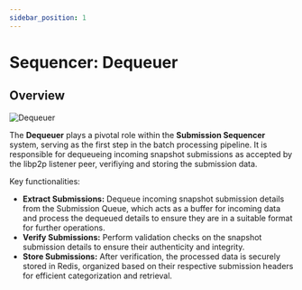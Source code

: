 ```yaml
---
sidebar_position: 1
---
```

# Sequencer: Dequeuer

## Overview

![Dequeuer](/images/dequeuer-architecture.png)

The **Dequeuer** plays a pivotal role within the **Submission Sequencer** system, serving as the first step in the batch processing pipeline. It is responsible for dequeueing incoming snapshot submissions as accepted by the libp2p listener peer, verifiying and storing the submission data.

Key functionalities:

- **Extract Submissions:** Dequeue incoming snapshot submission details from the Submission Queue, which acts as a buffer for incoming data and process the dequeued details to ensure they are in a suitable format for further operations.
- **Verify Submissions:** Perform validation checks on the snapshot submission details to ensure their authenticity and integrity.
- **Store Submissions:** After verification, the processed data is securely stored in Redis, organized based on their respective submission headers for efficient categorization and retrieval.